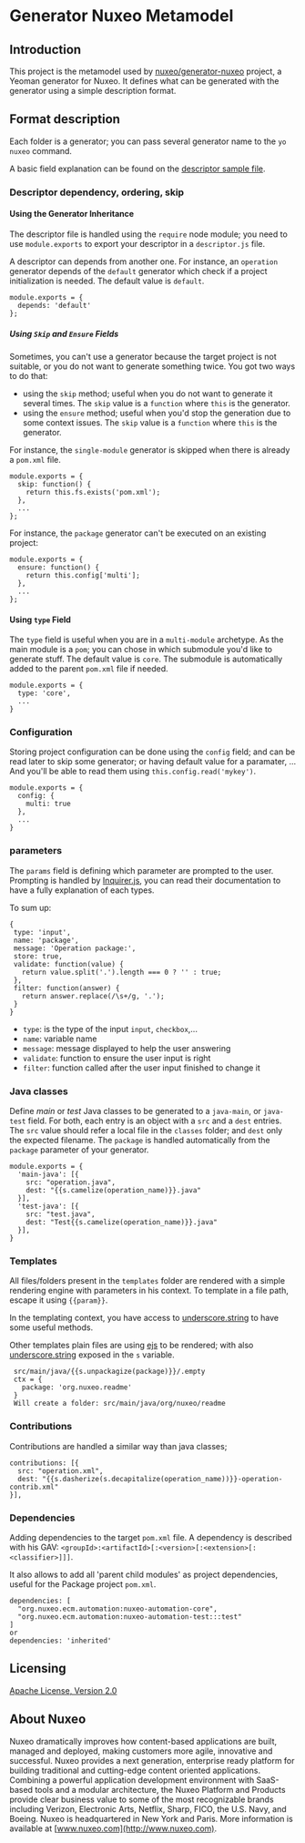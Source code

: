 # Generator Nuxeo Metamodel
## Introduction
This project is the metamodel used by [nuxeo/generator-nuxeo](https://github.com/nuxeo/generator-nuxeo) project, a Yeoman generator for Nuxeo. It defines what can be generated with the generator using a simple description format.

## Format description
Each folder is a generator; you can pass several generator name to the `yo nuxeo` command.

A basic field explanation can be found on the [descriptor sample file](https://github.com/nuxeo/generator-nuxeo-meta/blob/master/sample-descriptor.js).

### Descriptor dependency, ordering, skip
#### Using the Generator Inheritance
The descriptor file is handled using the `require` node module; you need to use `module.exports` to export your descriptor in a `descriptor.js` file.

A descriptor can depends from another one. For instance, an `operation` generator depends of the `default` generator which check if a project initialization is needed. The default value is `default`.

```
module.exports = {
  depends: 'default'
};
```

##### Using `Skip` and `Ensure` Fields
Sometimes, you can't use a generator because the target project is not suitable, or you do not want to generate something twice. You got two ways to do that:
- using the `skip` method; useful when you do not want to generate it several times. The `skip` value is a `function` where `this` is the generator.
- using the `ensure` method; useful when you'd stop the generation due to some context issues. The `skip` value is a `function` where `this` is the generator.

For instance, the `single-module` generator is skipped when there is already a `pom.xml` file.

```
module.exports = {
  skip: function() {
    return this.fs.exists('pom.xml');
  },
  ...
};
```

For instance, the `package` generator can't be executed on an existing project:

```
module.exports = {
  ensure: function() {
    return this.config['multi'];
  },
  ...
};
```

#### Using `type` Field
The `type` field is useful when you are in a `multi-module` archetype. As the main module is a `pom`; you can chose in which submodule you'd like to generate stuff. The default value is `core`. The submodule is automatically added to the parent `pom.xml` file if needed.

```
module.exports = {
  type: 'core',
  ...
}
```

### Configuration
Storing project configuration can be done using the `config` field; and can be read later to skip some generator; or having default value for a paramater, ... And you'll be able to read them using `this.config.read('mykey')`.

```
module.exports = {
  config: {
    multi: true
  },    
  ...
}
```

### parameters
The `params` field is defining which parameter are prompted to the user. Prompting is handled by [Inquirer.js](https://github.com/SBoudrias/Inquirer.js), you can read their documentation to have a fully explanation of each types.

To sum up:

```
{
 type: 'input',
 name: 'package',
 message: 'Operation package:',
 store: true,
 validate: function(value) {
   return value.split('.').length === 0 ? '' : true;
 },
 filter: function(answer) {
   return answer.replace(/\s+/g, '.');
 }
}
```

- `type`: is the type of the input `input`, `checkbox`,...
- `name`: variable name
- `message`: message displayed to help the user answering
- `validate`: function to ensure the user input is right
- `filter`: function called after the user input finished to change it

### Java classes
Define _main_ or _test_ Java classes to be generated to a `java-main`, or `java-test` field. For both, each entry is an object with a `src` and a `dest` entries. The `src` value should refer a local file in the `classes` folder; and `dest` only the expected filename. The `package` is handled automatically from the `package` parameter of your generator.

```
module.exports = {
  'main-java': [{
    src: "operation.java",
    dest: "{{s.camelize(operation_name)}}.java"
  }],
  'test-java': [{
    src: "test.java",
    dest: "Test{{s.camelize(operation_name)}}.java"
  }],
}
```

### Templates
All files/folders present in the `templates` folder are rendered with a simple rendering engine with parameters in his context. To template in a file path, escape it using `{{param}}`.

In the templating context, you have access to [underscore.string](https://github.com/epeli/underscore.string) to have some useful methods.

Other templates plain files are using [ejs](https://github.com/mde/ejs/blob/master/docs/syntax.md) to be rendered; with also [underscore.string](https://github.com/epeli/underscore.string) exposed in the `s` variable.

```
 src/main/java/{{s.unpackagize(package)}}/.empty
 ctx = {
   package: 'org.nuxeo.readme'
 }
 Will create a folder: src/main/java/org/nuxeo/readme
```

### Contributions
Contributions are handled a similar way than java classes;

```
contributions: [{
  src: "operation.xml",
  dest: "{{s.dasherize(s.decapitalize(operation_name))}}-operation-contrib.xml"
}],
```

### Dependencies
Adding dependencies to the target `pom.xml` file. A dependency is described with his GAV: `<groupId>:<artifactId>[:<version>[:<extension>[:<classifier>]]]`.

It also allows to add all 'parent child modules' as project dependencies, useful for the Package project `pom.xml`.

```
dependencies: [
  "org.nuxeo.ecm.automation:nuxeo-automation-core",
  "org.nuxeo.ecm.automation:nuxeo-automation-test:::test"
]
or
dependencies: 'inherited'
```

## Licensing
[Apache License, Version 2.0](http://www.apache.org/licenses/LICENSE-2.0)

## About Nuxeo
Nuxeo dramatically improves how content-based applications are built, managed and deployed, making customers more agile, innovative and successful. Nuxeo provides a next generation, enterprise ready platform for building traditional and cutting-edge content oriented applications. Combining a powerful application development environment with SaaS-based tools and a modular architecture, the Nuxeo Platform and Products provide clear business value to some of the most recognizable brands including Verizon, Electronic Arts, Netflix, Sharp, FICO, the U.S. Navy, and Boeing. Nuxeo is headquartered in New York and Paris. More information is available at [www.nuxeo.com](http://www.nuxeo.com).
